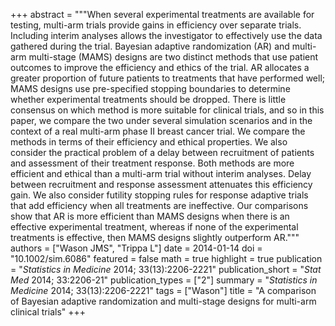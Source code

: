 +++
abstract = """When several experimental treatments are available for testing, multi-arm trials provide gains in efficiency over separate trials. Including interim analyses allows the investigator to effectively use the data gathered during the trial. Bayesian adaptive randomization (AR) and multi-arm multi-stage (MAMS) designs are two distinct methods that use patient outcomes to improve the efficiency and ethics of the trial. AR allocates a greater proportion of future patients to treatments that have performed well; MAMS designs use pre-specified stopping boundaries to determine whether experimental treatments should be dropped. There is little consensus on which method is more suitable for clinical trials, and so in this paper, we compare the two under several simulation scenarios and in the context of a real multi-arm phase II breast cancer trial. We compare the methods in terms of their efficiency and ethical properties. We also consider the practical problem of a delay between recruitment of patients and assessment of their treatment response. Both methods are more efficient and ethical than a multi-arm trial without interim analyses. Delay between recruitment and response assessment attenuates this efficiency gain. We also consider futility stopping rules for response adaptive trials that add efficiency when all treatments are ineffective. Our comparisons show that AR is more efficient than MAMS designs when there is an effective experimental treatment, whereas if none of the experimental treatments is effective, then MAMS designs slightly outperform AR."""
authors = ["Wason JMS", "Trippa L"]
date = 2014-01-14
doi = "10.1002/sim.6086"
featured = false
math = true
highlight = true
publication = "*Statistics in Medicine* 2014; 33(13):2206-2221"
publication_short = "*Stat Med* 2014; 33:2206-21"
publication_types = ["2"]
summary = "*Statistics in Medicine* 2014; 33(13):2206-2221"
tags = ["Wason"]
title = "A comparison of Bayesian adaptive randomization and multi-stage designs for multi-arm clinical trials"
+++
